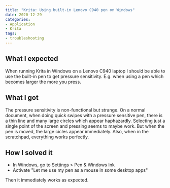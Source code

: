 ```yaml
---
title: "Krita: Using built-in Lenovo C940 pen on Windows"
date: 2020-12-29
categories:
- Application
- Krita
tags:
- troubleshooting
---
```

## What I expected

When running Krita in Windows on a Lenovo C940 laptop I should be able to use the built-in pen to get pressure sensitivity.
E.g. when using a pen which becomes larger the more you press.

## What I got

The pressure sensitivity is non-functional but strange.
On a normal document, when doing quick swipes with a pressure sensitive pen, there is a thin line and many large circles which appear haphazardly.
Selecting just a single point of the screen and pressing seems to maybe work. But when the pen is moved, the large cicles appear immediately.
Also, when in the scratchpad, everything works perfectly.

## How I solved it

* In Windows, go to Settings > Pen & Windows Ink
* Activate "Let me use my pen as a mouse in some desktop apps"

Then it immediately works as expected.
